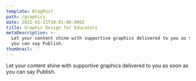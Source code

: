 ```yaml
---
template: BlogPost
path: /graphics
date: 2022-02-21T10:01:00.000Z
title: Graphic Design for Educators
metaDescription: >-
  Let your content shine with supportive graphics delivered to you as soon as
  you can say Publish.
thumbnail: ''
---
```

Let your content shine with supportive graphics delivered to you as soon as you can say Publish.
